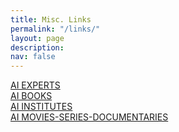 ```yaml
---
title: Misc. Links
permalink: "/links/"
layout: page
description: 
nav: false
---
```


[AI EXPERTS](https://turkiye.ai/kaynaklar/gurular/)  
[AI BOOKS](https://turkiye.ai/kaynaklar/kitaplar/)  
[AI INSTITUTES](https://turkiye.ai/kaynaklar/enstituler/)  
[AI MOVIES-SERIES-DOCUMENTARIES](https://turkiye.ai/kaynaklar/film-dizi-belgesel/)  
